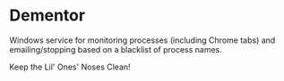 # Dementor
Windows service for monitoring processes (including Chrome tabs) and emailing/stopping based on a blacklist of process names.

Keep the Lil' Ones' Noses Clean!
